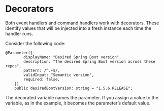 # Decorators
Both event handlers and command handlers work with decorators. These identify values that will be injected into a fresh instance each time the handler runs.

Consider the following code:

```
@Parameter({
        displayName: "Desired Spring Boot version",
        description: "The desired Spring Boot version across these repos",
        pattern: /^.+$/,
        validInput: "Semantic version",
        required: false,
    })
    public desiredBootVersion: string = "1.5.6.RELEASE";
```
 
    
The decorated variable names the parameter. If you assign a value to the variable, as in the example, it becomes the parameter’s default value.